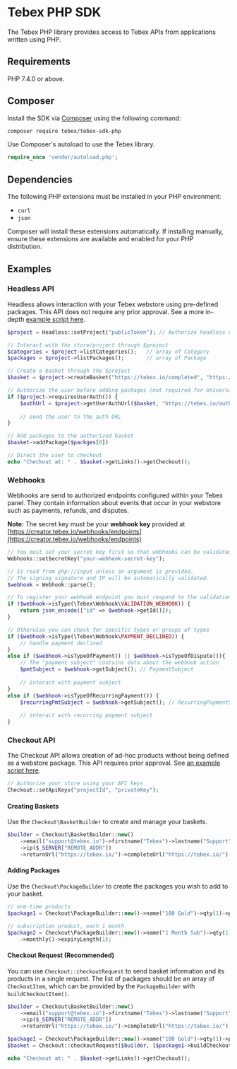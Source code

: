 # Tebex PHP SDK

The Tebex PHP library provides access to Tebex APIs from applications written using PHP.

## Requirements

PHP 7.4.0 or above.

## Composer

Install the SDK via [Composer](https://getcomposer.org/) using the following command:

```bash
composer require tebex/tebex-sdk-php
```

Use Composer's autoload to use the Tebex library.

```php
require_once 'vendor/autoload.php';
```

## Dependencies

The following PHP extensions must be installed in your PHP environment:
- `curl`
- `json`

Composer will install these extensions automatically. If installing manually, ensure these extensions are available and enabled for your PHP distribution.

## Examples

### Headless API
Headless allows interaction with your Tebex webstore using pre-defined packages. This API does not require any prior approval. See a more in-depth [example script here](example/headless.php).

```php
$project = Headless::setProject("publicToken"); // Authorize headless using your public token

// Interact with the store/project through $project
$categories = $project->listCategories();   // array of Category
$packages = $project->listPackages();       // array of Package

// Create a basket through the $project
$basket = $project->createBasket("https://tebex.io/completed", "https://tebex.io/cancelled");

// Authorize the user before adding packages (not required for Universal stores)
if ($project->requiresUserAuth()) {
    $authUrl = $project->getUserAuthUrl($basket, "https://tebex.io/auth-return");
    
    // send the user to the auth URL
}

// Add packages to the authorized basket
$basket->addPackage($packges[0])

// Direct the user to checkout
echo "Checkout at: " . $basket->getLinks()->getCheckout();
```
### Webhooks

Webhooks are send to authorized endpoints configured within your Tebex panel. They contain information about events that occur in your webstore such as payments, refunds, and disputes.

**Note:** The secret key must be your **webhook key** provided at [https://creator.tebex.io/webhooks/endpoints](https://creator.tebex.io/webhooks/endpoints)
```php
// You must set your secret key first so that webhooks can be validated.
Webhooks::setSecretKey("your-webhook-secret-key");

// Is read from php://input unless an argument is provided.
// The signing signature and IP will be automatically validated.
$webhook = Webhook::parse();

// To register your webhook endpoint you must respond to the validation webhook with its ID
if ($webhook->isType(\Tebex\Webhook\VALIDATION_WEBHOOK)) {
    return json_encode(["id" => $webhook->getId()]);
}

// Otherwise you can check for specific types or groups of types
if ($webhook->isType(\Tebex\Webhook\PAYMENT_DECLINED)) {
    // handle payment declined
}
else if ($webhook->isTypeOfPayment() || $webhook->isTypeOfDispute()){
    // The "payment subject" contains data about the webhook action
    $pmtSubject = $webhook->getSubject(); // PaymentSubject
    
    // interact with payment subject
}
else if ($webhook->isTypeOfRecurringPayment()) {
    $recurringPmtSubject = $webhook->getSubject(); // RecurringPaymentSubject
    
    // interact with recurring payment subject
}
```

### Checkout API
The Checkout API allows creation of ad-hoc products without being defined as a webstore package. This API requires prior approval. See [an example script here](/example/checkout.php).

```php
// Authorize your store using your API keys
Checkout::setApiKeys("projectId", "privateKey");
```

#### Creating Baskets
Use the `Checkout\BasketBuilder` to create and manage your baskets.
```php
$builder = Checkout\BasketBuilder::new()
    ->email("support@tebex.io")->firstname("Tebex")->lastname("Support")
    ->ip($_SERVER["REMOTE_ADDR"])
    ->returnUrl("https://tebex.io/")->completeUrl("https://tebex.io/");
```
#### Adding Packages
Use the `Checkout\PackageBuilder` to create the packages you wish to add to your basket.
```php
// one-time products
$package1 = Checkout\PackageBuilder::new()->name("100 Gold")->qty(1)->price(1.27)->oneTime();

// subscription product, each 1 month
$package2 = Checkout\PackageBuilder::new()->name("1 Month Sub")->qty(1)->price(2.44)
    ->monthly()->expiryLength(1);
```
#### Checkout Request (Recommended)
You can use `Checkout::checkoutRequest` to send basket information and its products in a single request. The list
of packages should be an array of `CheckoutItem`, which can be provided by the `PackageBuilder` with `buildCheckoutItem()`.

```php
$builder = Checkout\BasketBuilder::new()
    ->email("support@tebex.io")->firstname("Tebex")->lastname("Support")
    ->ip($_SERVER["REMOTE_ADDR"])                   
    ->returnUrl("https://tebex.io/")->completeUrl("https://tebex.io/");

$package1 = Checkout\PackageBuilder::new()->name("100 Gold")->qty(1)->price(1.27)->oneTime();
$basket = Checkout::checkoutRequest($builder, [$package1->buildCheckoutItem()]);

echo "Checkout at: " . $basket->getLinks()->getCheckout();
```